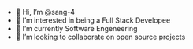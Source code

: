 - 👋 Hi, I’m @sang-4
- 👀 I’m interested in being a Full Stack Developee
- 🌱 I’m currently Software Engeneering 
- 💞️ I’m looking to collaborate on open source projects


<!---
sang-4/sang-4 is a ✨ special ✨ repository because its `README.md` (this file) appears on your GitHub profile.
You can click the Preview link to take a look at your changes.
--->
